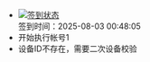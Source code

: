 - [![签到状态](https://github.com/p7wm/Cloud189-Actions/actions/workflows/main.yml/badge.svg?branch=main)](https://github.com/p7wm/Cloud189-Actions/actions/workflows/main.yml) <br> 签到时间：2025-08-03 00:48:05
- 开始执行帐号1
- 设备ID不存在，需要二次设备校验
